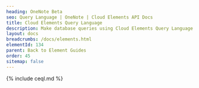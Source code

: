 ```yaml
---
heading: OneNote Beta
seo: Query Language | OneNote | Cloud Elements API Docs
title: Cloud Elements Query Language
description: Make database queries using Cloud Elements Query Language.
layout: docs
breadcrumbs: /docs/elements.html
elementId: 134
parent: Back to Element Guides
order: 45
sitemap: false
---
```


{% include ceql.md %}
